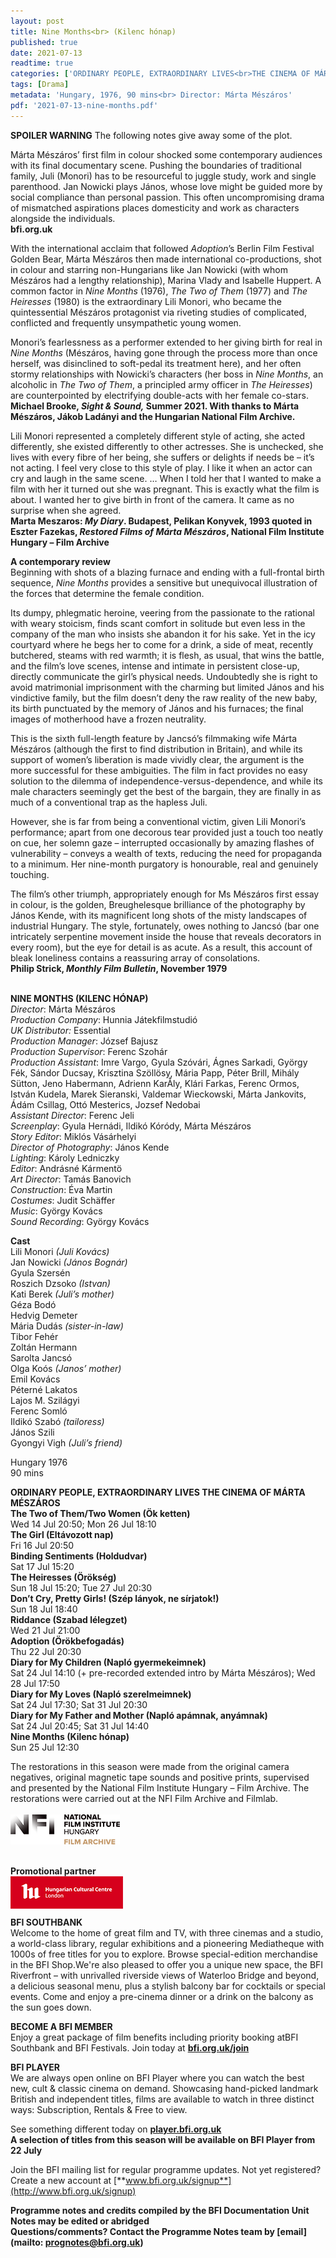 ```yaml
---
layout: post
title: Nine Months<br> (Kilenc hónap)
published: true
date: 2021-07-13 
readtime: true
categories: ['ORDINARY PEOPLE, EXTRAORDINARY LIVES<br>THE CINEMA OF MÁRTA MÉSZÁROS']
tags: [Drama]
metadata: 'Hungary, 1976, 90 mins<br> Director: Márta Mészáros'
pdf: '2021-07-13-nine-months.pdf'
---
```


**SPOILER WARNING** The following notes give away some of the plot.

Márta Mészáros’ first film in colour shocked some contemporary audiences with its final documentary scene. Pushing the boundaries of traditional family, Juli (Monori) has to be resourceful to juggle study, work and single parenthood. Jan Nowicki plays János, whose love might be guided more by social compliance than personal passion. This often uncompromising drama of mismatched aspirations places domesticity and work as characters alongside the individuals.<br>
**bfi.org.uk**

With the international acclaim that followed _Adoption_’s Berlin Film Festival Golden Bear, Márta Mészáros then made international co-productions, shot in colour and starring non-Hungarians like Jan Nowicki (with whom Mészáros had a lengthy relationship), Marina Vlady and Isabelle Huppert. A common factor in _Nine Months_ (1976), _The Two of Them_ (1977) and _The Heiresses_ (1980) is the extraordinary Lili Monori, who became the quintessential Mészáros protagonist via riveting studies of complicated, conflicted and frequently unsympathetic young women.

Monori’s fearlessness as a performer extended to her giving birth for real in _Nine Months_ (Mészáros, having gone through the process more than once herself, was disinclined to soft-pedal its treatment here), and her often stormy relationships with Nowicki’s characters (her boss in _Nine Months_, an alcoholic in _The Two of Them_, a principled army officer in _The Heiresses_) are counterpointed by electrifying double-acts with her female co-stars.<br>
**Michael Brooke, _Sight & Sound,_ Summer 2021. With thanks to Márta Mészáros, Jákob Ladányi and the Hungarian National Film Archive.**

Lili Monori represented a completely different style of acting, she acted differently, she existed differently to other actresses. She is unchecked, she lives with every fibre of her being, she suffers or delights if needs be – it’s not acting. I feel very close to this style of play. I like it when an actor can cry and laugh in the same scene. … When I told her that I wanted to make a film with her it turned out she was pregnant. This is exactly what the film is about. I wanted her to give birth in front of the camera. It came as no surprise when she agreed.<br>
**Marta Meszaros: _My Diary_. Budapest, Pelikan Konyvek, 1993 quoted in Eszter Fazekas, _Restored Films of Márta Mészáros_, National Film Institute Hungary – Film Archive**

**A contemporary review**<br>
Beginning with shots of a blazing furnace and ending with a full-frontal birth sequence, _Nine Months_ provides a sensitive but unequivocal illustration of the forces that determine the female condition.

Its dumpy, phlegmatic heroine, veering from the passionate to the rational with weary stoicism, finds scant comfort in solitude but even less in the company of the man who insists she abandon it for his sake. Yet in the icy courtyard where he begs her to come for a drink, a side of meat, recently butchered, steams with red warmth; it is flesh, as usual, that wins the battle, and the film’s love scenes, intense and intimate in persistent close-up, directly communicate the girl’s physical needs. Undoubtedly she is right to avoid matrimonial imprisonment with the charming but limited János and his vindictive family, but the film doesn’t deny the raw reality of the new baby, its birth punctuated by the memory of János and his furnaces; the final images of motherhood have a frozen neutrality.

This is the sixth full-length feature by Jancsó’s filmmaking wife Márta Mészáros (although the first to find distribution in Britain), and while its support of women’s liberation is made vividly clear, the argument is the more successful for these ambiguities. The film in fact provides no easy solution to the dilemma of independence-versus-dependence, and while its male characters seemingly get the best of the bargain, they are finally in as much of a conventional trap as the hapless Juli.

However, she is far from being a conventional victim, given Lili Monori’s performance; apart from one decorous tear provided just a touch too neatly on cue, her solemn gaze – interrupted occasionally by amazing flashes of vulnerability – conveys a wealth of texts, reducing the need for propaganda to a minimum. Her nine-month purgatory is honourable, real and genuinely touching.

The film’s other triumph, appropriately enough for Ms Mészáros first essay in colour, is the golden, Breughelesque brilliance of the photography by János Kende, with its magnificent long shots of the misty landscapes of industrial Hungary. The style, fortunately, owes nothing to Jancsó (bar one intricately serpentine movement inside the house that reveals decorators in every room), but the eye for detail is as acute. As a result, this account of bleak loneliness contains a reassuring array of consolations.<br>
**Philip Strick, _Monthly Film Bulletin_, November 1979**<br>
<br>

**NINE MONTHS (KILENC HÓNAP)**<br>
_Director_: Márta Mészáros  
_Production Company_: Hunnia Játekfilmstudió  
_UK Distributor:_ Essential  
_Production Manager_: József Bajusz  
_Production Supervisor_: Ferenc Szohár  
_Production Assistant_: Imre Vargo, Gyula Szóvári, Ágnes Sarkadi, György Fék, Sándor Ducsay, Krisztina Szöllösy, Mária Papp, Péter Brill, Mihály Sütton, Jeno Habermann, Adrienn KarÅly, Klári Farkas, Ferenc Ormos, István Kudela, Marek Sieranski, Valdemar Wieckowski, Márta Jankovits,
Ádám Csillag, Ottó Mesterics, Jozsef Nedobai  
_Assistant Director_: Ferenc Jeli  
_Screenplay_: Gyula Hernádi, Ildikó Kóródy, Márta Mészáros  
_Story Editor_: Miklós Vásárhelyi  
_Director of Photography_: János Kende  
_Lighting_: Károly Ledniczky  
_Editor_: Andrásné Kármentö  
_Art Director_: Tamás Banovich  
_Construction_: Éva Martin  
_Costumes_: Judit Schäffer  
_Music_: György Kovács  
_Sound Recording_: György Kovács

**Cast**  
Lili Monori _(Juli Kovács)_  
Jan Nowicki _(János Bognár)_  
Gyula Szersén  
Roszich Dzsoko _(Istvan)_  
Kati Berek _(Juli’s mother)_  
Géza Bodó  
Hedvig Demeter  
Mária Dudás _(sister-in-law)_  
Tibor Fehér  
Zoltán Hermann  
Sarolta Jancsó  
Olga Koós _(Janos’ mother)_  
Emil Kovács  
Péterné Lakatos  
Lajos M. Szilágyi  
Ferenc Somló  
Ildikó Szabó _(tailoress)_  
János Szili  
Gyongyi Vigh _(Juli’s friend)_

Hungary 1976<br>
90 mins<br>

**ORDINARY PEOPLE, EXTRAORDINARY LIVES THE CINEMA OF MÁRTA MÉSZÁROS**<br>
**The Two of Them/Two Women (Ök ketten)**<br>
Wed 14 Jul 20:50; Mon 26 Jul 18:10<br>
**The Girl (Eltávozott nap)**<br>
Fri 16 Jul 20:50<br>
**Binding Sentiments (Holdudvar)**<br>
Sat 17 Jul 15:20<br>
**The Heiresses (Örökség)**<br>
Sun 18 Jul 15:20; Tue 27 Jul 20:30<br>
**Don’t Cry, Pretty Girls! (Szép lányok, ne sírjatok!)**<br>
Sun 18 Jul 18:40<br>
**Riddance (Szabad lélegzet)**<br>
Wed 21 Jul 21:00<br>
**Adoption (Örökbefogadás)**<br>
Thu 22 Jul 20:30<br>
**Diary for My Children (Napló gyermekeimnek)**<br>
Sat 24 Jul 14:10 (+ pre-recorded extended intro by Márta Mészáros); Wed 28 Jul 17:50<br>
**Diary for My Loves (Napló szerelmeimnek)**<br>
Sat 24 Jul 17:30; Sat 31 Jul 20:30<br>
**Diary for My Father and Mother (Napló apámnak, anyámnak)**<br>
Sat 24 Jul 20:45; Sat 31 Jul 14:40<br>
**Nine Months (Kilenc hónap)**<br>
Sun 25 Jul 12:30<br>

The restorations in this season were made from the original camera negatives, original magnetic tape sounds and positive prints, supervised and presented by the National Film Institute Hungary – Film Archive. The restorations were carried out at the NFI Film Archive and Filmlab.<br>
<br>
<img style="float: left;" src="/img/nfi-hungary-logo-01.png"><br>
<br><br><br>

**Promotional partner**<br>
<img style="float: left;" src="/img/hungarian-cultural-centre-logo-01.png">
<br><br><br>

**BFI SOUTHBANK**  
Welcome to the home of great film and TV, with three cinemas and a studio, a world-class library, regular exhibitions and a pioneering Mediatheque with 1000s of free titles for you to explore. Browse special-edition merchandise in the BFI Shop.We&#39;re also pleased to offer you a unique new space, the BFI Riverfront – with unrivalled riverside views of Waterloo Bridge and beyond, a delicious seasonal menu, plus a stylish balcony bar for cocktails or special events. Come and enjoy a pre-cinema dinner or a drink on the balcony as the sun goes down.  

**BECOME A BFI MEMBER**  
Enjoy a great package of film benefits including priority booking atBFI Southbank and BFI Festivals. Join today at [**bfi.org.uk/join**](http://www.bfi.org.uk/join)  

**BFI PLAYER**  
 We are always open online on BFI Player where you can watch the best new, cult &amp; classic cinema on demand. Showcasing hand-picked landmark British and independent titles, films are available to watch in three distinct ways: Subscription, Rentals &amp; Free to view.  

See something different today on [**player.bfi.org.uk**](https://player.bfi.org.uk)  
**A selection of titles from this season will be available on BFI Player from 22 July**<br>

Join the BFI mailing list for regular programme updates. Not yet registered? Create a new account at [**www.bfi.org.uk/signup**](http://www.bfi.org.uk/signup)

**Programme notes and credits compiled by the BFI Documentation Unit  
Notes may be edited or abridged  
Questions/comments? Contact the Programme Notes team by [email](mailto: prognotes@bfi.org.uk)**
